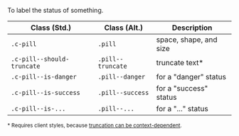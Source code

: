 To label the status of something.

| Class (Std.)               | Class (Alt.)             | Description
| - | - | - |
| `.c-pill`                  | `.pill`                  | space, shape, and size
| `.c-pill--should-truncate` | `.pill--truncate`        | truncate text*
| `.c-pill--is-danger`       | `.pill--danger`          | for a "danger" status
| `.c-pill--is-success`      | `.pill--success`         | for a "success" status
| `.c-pill--is-...`          | `.pill--...`             | for a "..." status

<small>* Requires client styles, because [truncation can be context-dependent](https://confluence.tacc.utexas.edu/x/sAoFDg).</small>

<script>
/* To open external links in new window */
Array.from(document.links)
  .filter(link => link.hostname != window.location.hostname)
  .forEach(link => link.target = '_blank');
</script>
